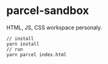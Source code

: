 # parcel-sandbox
HTML, JS, CSS workspace personaly.

```
// install
yarn install
// run
yarn parcel index.html
```
